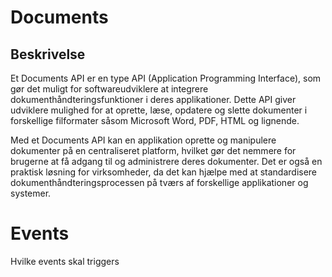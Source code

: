 # Documents

## Beskrivelse

Et Documents API er en type API (Application Programming Interface), som gør det muligt for softwareudviklere at integrere dokumenthåndteringsfunktioner i deres applikationer. Dette API giver udviklere mulighed for at oprette, læse, opdatere og slette dokumenter i forskellige filformater såsom Microsoft Word, PDF, HTML og lignende.

Med et Documents API kan en applikation oprette og manipulere dokumenter på en centraliseret platform, hvilket gør det nemmere for brugerne at få adgang til og administrere deres dokumenter. Det er også en praktisk løsning for virksomheder, da det kan hjælpe med at standardisere dokumenthåndteringsprocessen på tværs af forskellige applikationer og systemer.

# Events

Hvilke events skal triggers
